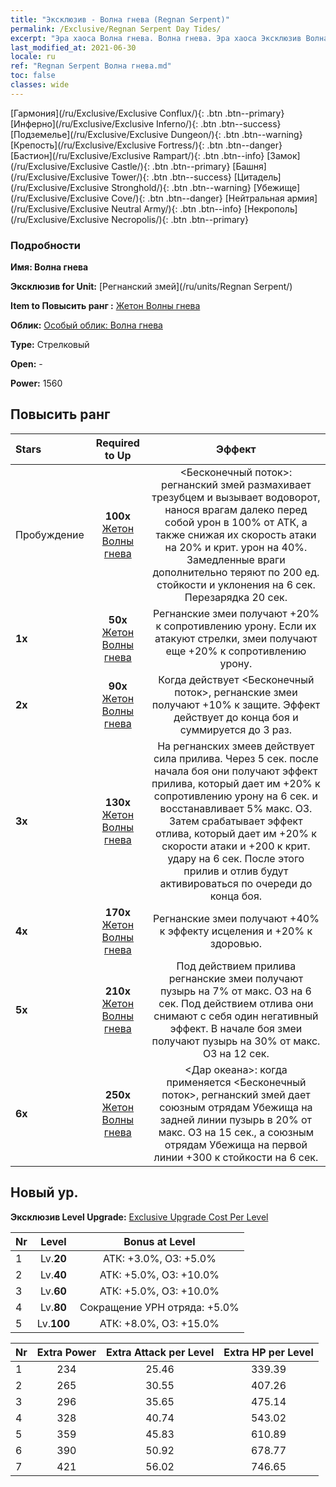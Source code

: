 ```yaml
---
title: "Эксклюзив - Волна гнева (Regnan Serpent)"
permalink: /Exclusive/Regnan Serpent Day Tides/
excerpt: "Эра хаоса Волна гнева. Волна гнева. Эра хаоса Эксклюзив Волна гнева. Регнанский змей Эксклюзив."
last_modified_at: 2021-06-30
locale: ru
ref: "Regnan Serpent Волна гнева.md"
toc: false
classes: wide
---
```

 [Гармония](/ru/Exclusive/Exclusive Conflux/){: .btn .btn--primary} [Инферно](/ru/Exclusive/Exclusive Inferno/){: .btn .btn--success} [Подземелье](/ru/Exclusive/Exclusive Dungeon/){: .btn .btn--warning} [Крепость](/ru/Exclusive/Exclusive Fortress/){: .btn .btn--danger} [Бастион](/ru/Exclusive/Exclusive Rampart/){: .btn .btn--info} [Замок](/ru/Exclusive/Exclusive Castle/){: .btn .btn--primary} [Башня](/ru/Exclusive/Exclusive Tower/){: .btn .btn--success} [Цитадель](/ru/Exclusive/Exclusive Stronghold/){: .btn .btn--warning} [Убежище](/ru/Exclusive/Exclusive Cove/){: .btn .btn--danger} [Нейтральная армия](/ru/Exclusive/Exclusive Neutral Army/){: .btn .btn--info} [Некрополь](/ru/Exclusive/Exclusive Necropolis/){: .btn .btn--primary} 

### Подробности
 **Имя: Волна гнева** 

 **Эксклюзив for Unit:** [Регнанский змей](/ru/units/Regnan Serpent/) 

 **Item to Повысить ранг :** [Жетон Волны гнева](/ItemsRU/con_1003/)

 **Облик:** [Особый облик: Волна гнева](/ItemsRU/con_671/)

 **Type:** Стрелковый

 **Open:** -

 **Power:** 1560

## Повысить ранг 

  |     Stars    |  Required to Up | Эффект |
  |:-------------|:---------------:|:---------------:|
  |  Пробуждение  | **100x** [Жетон Волны гнева](/ItemsRU/con_1003/) | <Бесконечный поток>: регнанский змей размахивает трезубцем и вызывает водоворот, нанося врагам далеко перед собой урон в 100% от АТК, а также снижая их скорость атаки на 20% и крит. урон на 40%. Замедленные враги дополнительно теряют по 200 ед. стойкости и уклонения на 6 сек. Перезарядка 20 сек. |
  | **1x** <i class="fas fa-star"/> | **50x** [Жетон Волны гнева](/ItemsRU/con_1003/) | Регнанские змеи получают +20% к сопротивлению урону. Если их атакуют стрелки, змеи получают еще +20% к сопротивлению урону. |
  | **2x** <i class="fas fa-star"/> | **90x** [Жетон Волны гнева](/ItemsRU/con_1003/) | Когда действует <Бесконечный поток>, регнанские змеи получают +10% к защите. Эффект действует до конца боя и суммируется до 3 раз. |
  | **3x** <i class="fas fa-star"/> | **130x** [Жетон Волны гнева](/ItemsRU/con_1003/) | На регнанских змеев действует сила прилива. Через 5 сек. после начала боя они получают эффект прилива, который дает им +20% к сопротивлению урону на 6 сек. и восстанавливает 5% макс. ОЗ. Затем срабатывает эффект отлива, который дает им +20% к скорости атаки и +200 к крит. удару на 6 сек. После этого прилив и отлив будут активироваться по очереди до конца боя. |
  | **4x** <i class="fas fa-star"/> | **170x** [Жетон Волны гнева](/ItemsRU/con_1003/) | Регнанские змеи получают +40% к эффекту исцеления и +20% к здоровью. |
  | **5x** <i class="fas fa-star"/> | **210x** [Жетон Волны гнева](/ItemsRU/con_1003/) | Под действием прилива регнанские змеи получают пузырь на 7% от макс. ОЗ на 6 сек. Под действием отлива они снимают с себя один негативный эффект. В начале боя змеи получают пузырь на 30% от макс. ОЗ на 12 сек. |
  | **6x** <i class="fas fa-star"/> | **250x** [Жетон Волны гнева](/ItemsRU/con_1003/) | <Дар океана>: когда применяется <Бесконечный поток>, регнанский змей дает союзным отрядам Убежища на задней линии пузырь в 20% от макс. ОЗ на 15 сек., а союзным отрядам Убежища на первой линии +300 к стойкости на 6 сек. |


## Новый ур.
 **Эксклюзив Level Upgrade:** [Exclusive Upgrade Cost Per Level](/Exclusive/ExclusiveUpgradeCostPerLevel/)

  |  Nr  |   Level  | Bonus at Level |
  |:-----|:--------:|:--------------:|
  | 1 | Lv.**20** | АТК: +3.0%, ОЗ: +5.0% |
  | 2 | Lv.**40** | АТК: +5.0%, ОЗ: +10.0% |
  | 3 | Lv.**60** | АТК: +5.0%, ОЗ: +10.0% |
  | 4 | Lv.**80** | Сокращение УРН отряда: +5.0% |
  | 5 | Lv.**100** | АТК: +8.0%, ОЗ: +15.0% |


  |  Nr  |  Extra Power | Extra Attack per Level | Extra HP per Level |
  |:-----|:--------:|:--------:|:--------:|
  | 1 | 234 | 25.46 | 339.39 |
  | 2 | 265 | 30.55 | 407.26 |
  | 3 | 296 | 35.65 | 475.14 |
  | 4 | 328 | 40.74 | 543.02 |
  | 5 | 359 | 45.83 | 610.89 |
  | 6 | 390 | 50.92 | 678.77 |
  | 7 | 421 | 56.02 | 746.65 |


